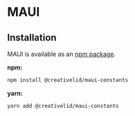 # MAUI

## Installation

MAUI is available as an [npm package](https://www.npmjs.com/package/@creativelid/maui-constants).

**npm:**

```bash
npm install @creativelid/maui-constants
```

**yarn:**

```bash
yarn add @creativelid/maui-constants
```
